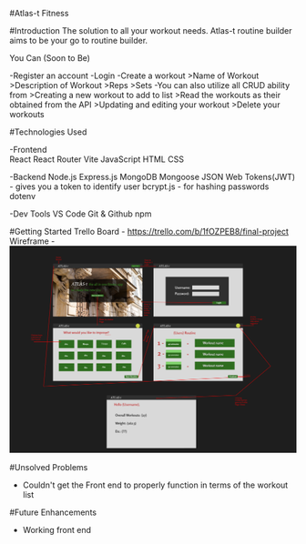 #Atlas-t Fitness


#Introduction
The solution to all your workout needs. Atlas-t routine builder aims to be your go to routine builder. 

You Can (Soon to Be)

-Register an account
-Login
-Create a workout
    >Name of Workout
    >Description of Workout
    >Reps
    >Sets
        -You can also utilize all CRUD ability from 
        >Creating a new workout to add to list
        >Read the workouts as their obtained from the API
        >Updating  and editing your workout
        >Delete your workouts

#Technologies Used 

-Frontend      
React 
React Router
Vite
JavaScript
HTML
CSS

-Backend
Node.js
Express.js
MongoDB
Mongoose
JSON Web Tokens(JWT) - gives you a token to identify user
bcrypt.js - for hashing passwords
dotenv

-Dev Tools
VS Code
Git & Github
npm

#Getting Started 
Trello Board - https://trello.com/b/1fOZPEB8/final-project
Wireframe - ![Alt text](fitness-app.PNG)

#Unsolved Problems

- Couldn't get the Front end to properly function in terms of the workout list

#Future Enhancements

- Working front end

